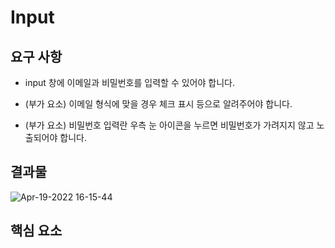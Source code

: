 # Input

## 요구 사항

- input 창에 이메일과 비밀번호를 입력할 수 있어야 합니다.

- (부가 요소) 이메일 형식에 맞을 경우 체크 표시 등으로 알려주어야 합니다.

- (부가 요소) 비밀번호 입력란 우측 눈 아이콘을 누르면 비밀번호가 가려지지 않고 노출되어야 합니다.

## 결과물

![Apr-19-2022 16-15-44](https://user-images.githubusercontent.com/37893979/163947029-93df91dd-fea9-4f3a-8691-a38f25e0add9.gif)


## 핵심 요소

